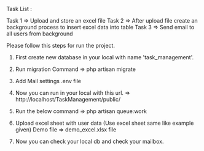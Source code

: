 Task List :

Task 1  => Upload and store an excel file
Task 2 => After upload file create an background process to insert excel data into table
Task 3 => Send email to all users from  background


Please follow this steps for run the project.

1.  First create new database in your local with name 'task_management'.

2.  Run migration Command => php artisan migrate

3.  Add Mail settings .env file
    
4.  Now you can run in your local with this url. => http://localhost/TaskManagement/public/

5.  Run the below command => php artisan queue:work

6.  Upload excel sheet with user data (Use excel sheet same like example given) Demo file => demo_excel.xlsx file

7.  Now you can check your local db and check your mailbox.

    
